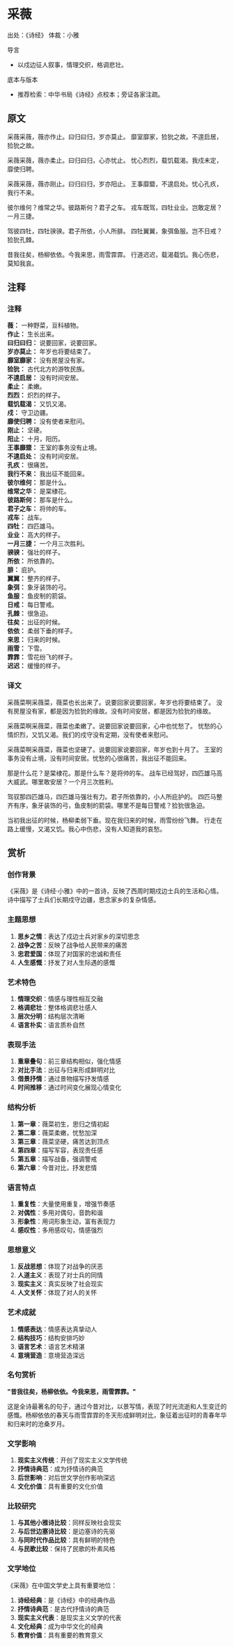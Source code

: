 <!--
 * @Author: ylmzfun ylmzfun@163.com
 * @Date: 2025-10-04 07:38:51
 * @LastEditors: ylmzfun ylmzfun@163.com
 * @LastEditTime: 2025-10-04 07:38:51
 * @FilePath: /Users/ylmzfun/Documents/study/note/poetry/诗词/先秦两汉/采薇.md
 * @Description: 古文辞章汇编 - 传承中华文化经典
-->
# 采薇

出处：《诗经》
体裁：小雅

导言
- 以戍边征人叙事，情理交织，格调悲壮。

底本与版本
- 推荐检索：中华书局《诗经》点校本；旁证各家注疏。

## 原文

采薇采薇，薇亦作止。曰归曰归，岁亦莫止。
靡室靡家，猃狁之故。不遑启居，猃狁之故。

采薇采薇，薇亦柔止。曰归曰归，心亦忧止。
忧心烈烈，载饥载渴。我戍未定，靡使归聘。

采薇采薇，薇亦刚止。曰归曰归，岁亦阳止。
王事靡盬，不遑启处。忧心孔疚，我行不来。

彼尔维何？维常之华。彼路斯何？君子之车。
戎车既驾，四牡业业。岂敢定居？一月三捷。

驾彼四牡，四牡骙骙。君子所依，小人所腓。
四牡翼翼，象弭鱼服。岂不日戒？猃狁孔棘。

昔我往矣，杨柳依依。今我来思，雨雪霏霏。
行道迟迟，载渴载饥。我心伤悲，莫知我哀。

## 注释

### 注释

**薇：** 一种野菜，豆科植物。  
**作止：** 生长出来。  
**曰归曰归：** 说要回家，说要回家。  
**岁亦莫止：** 年岁也将要结束了。  
**靡室靡家：** 没有房屋没有家。  
**猃狁：** 古代北方的游牧民族。  
**不遑启居：** 没有时间安居。  
**柔止：** 柔嫩。  
**烈烈：** 炽烈的样子。  
**载饥载渴：** 又饥又渴。  
**戍：** 守卫边疆。  
**靡使归聘：** 没有使者来慰问。  
**刚止：** 坚硬。  
**阳止：** 十月，阳历。  
**王事靡盬：** 王室的事务没有止境。  
**不遑启处：** 没有时间安居。  
**孔疚：** 很痛苦。  
**我行不来：** 我出征不能回来。  
**彼尔维何：** 那是什么。  
**维常之华：** 是棠棣花。  
**彼路斯何：** 那车是什么。  
**君子之车：** 将帅的车。  
**戎车：** 战车。  
**四牡：** 四匹雄马。  
**业业：** 高大的样子。  
**一月三捷：** 一个月三次胜利。  
**骙骙：** 强壮的样子。  
**所依：** 所依靠的。  
**腓：** 庇护。  
**翼翼：** 整齐的样子。  
**象弭：** 象牙装饰的弓。  
**鱼服：** 鱼皮制的箭袋。  
**日戒：** 每日警戒。  
**孔棘：** 很急迫。  
**往矣：** 出征的时候。  
**依依：** 柔弱下垂的样子。  
**来思：** 归来的时候。  
**雨雪：** 下雪。  
**霏霏：** 雪花纷飞的样子。  
**迟迟：** 缓慢的样子。

### 译文

采薇菜啊采薇菜，薇菜也长出来了。说要回家说要回家，年岁也将要结束了。
没有房屋没有家，都是因为猃狁的缘故。没有时间安居，都是因为猃狁的缘故。

采薇菜啊采薇菜，薇菜也柔嫩了。说要回家说要回家，心中也忧愁了。
忧愁的心情炽烈，又饥又渴。我们的戍守没有定期，没有使者来慰问。

采薇菜啊采薇菜，薇菜也坚硬了。说要回家说要回家，年岁也到十月了。
王室的事务没有止境，没有时间安居。忧愁的心很痛苦，我出征不能回来。

那是什么花？是棠棣花。那是什么车？是将帅的车。
战车已经驾好，四匹雄马高大威武。哪里敢安居？一个月三次胜利。

驾驭那四匹雄马，四匹雄马强壮有力。君子所依靠的，小人所庇护的。
四匹马整齐有序，象牙装饰的弓，鱼皮制的箭袋。哪里不是每日警戒？猃狁很急迫。

当初我出征的时候，杨柳柔弱下垂。现在我归来的时候，雨雪纷纷飞舞。
行走在路上缓慢，又渴又饥。我心中伤悲，没有人知道我的哀愁。

## 赏析

### 创作背景

《采薇》是《诗经·小雅》中的一首诗，反映了西周时期戍边士兵的生活和心情。诗中描写了士兵们长期戍守边疆，思念家乡的复杂情感。

### 主题思想

1. **思乡之情**：表达了戍边士兵对家乡的深切思念
2. **战争之苦**：反映了战争给人民带来的痛苦
3. **忠君爱国**：体现了对国家的忠诚和责任
4. **人生感慨**：抒发了对人生际遇的感慨

### 艺术特色

1. **情理交织**：情感与理性相互交融
2. **格调悲壮**：整体格调悲壮感人
3. **层次分明**：结构层次清晰
4. **语言朴实**：语言质朴自然

### 表现手法

1. **重章叠句**：前三章结构相似，强化情感
2. **对比手法**：出征与归来形成鲜明对比
3. **借景抒情**：通过景物描写抒发情感
4. **时间推移**：通过时间变化展现心情变化

### 结构分析

1. **第一章**：薇菜初生，思归之情初起
2. **第二章**：薇菜柔嫩，忧愁加深
3. **第三章**：薇菜坚硬，痛苦达到顶点
4. **第四章**：描写军容，表现责任感
5. **第五章**：描写战备，强调警戒
6. **第六章**：今昔对比，抒发悲情

### 语言特点

1. **重复性**：大量使用重复，增强节奏感
2. **对偶性**：多用对偶句，音韵和谐
3. **形象性**：用词形象生动，富有表现力
4. **感叹性**：多用感叹句，情感强烈

### 思想意义

1. **反战思想**：体现了对战争的厌恶
2. **人道主义**：表现了对士兵的同情
3. **现实主义**：真实反映了社会现实
4. **人文关怀**：体现了对人的关怀

### 艺术成就

1. **情感表达**：情感表达真挚动人
2. **结构技巧**：结构安排巧妙
3. **语言艺术**：语言艺术精湛
4. **意境营造**：意境营造深远

### 名句赏析

**"昔我往矣，杨柳依依。今我来思，雨雪霏霏。"**

这是全诗最著名的句子，通过今昔对比，以景写情，表现了时光流逝和人生变迁的感慨。杨柳依依的春天与雨雪霏霏的冬天形成鲜明对比，象征着出征时的青春年华和归来时的沧桑岁月。

### 文学影响

1. **现实主义传统**：开创了现实主义文学传统
2. **抒情诗典范**：成为抒情诗的典范
3. **后世影响**：对后世文学创作影响深远
4. **文化价值**：具有重要的文化价值

### 比较研究

1. **与其他小雅诗比较**：同样反映社会现实
2. **与后世边塞诗比较**：是边塞诗的先驱
3. **与同时代作品比较**：具有鲜明的特色
4. **与民歌比较**：保持了民歌的朴素风格

### 文学地位

《采薇》在中国文学史上具有重要地位：

1. **诗经经典**：是《诗经》中的经典作品
2. **抒情诗典范**：是古代抒情诗的典范
3. **现实主义代表**：是现实主义文学的代表
4. **文化经典**：成为中华文化的经典
5. **教育价值**：具有重要的教育意义

